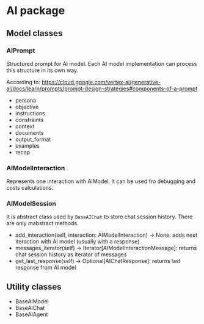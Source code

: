 # AI package

## Model classes

### AIPrompt

Structured prompt for AI model.
Each AI model implementation can process this structure
in its own way.

 According to: <https://cloud.google.com/vertex-ai/generative-ai/docs/learn/prompts/prompt-design-strategies#components-of-a-prompt>

* persona
* objective
* instructions
* constraints
* context
* documents
* output_format
* examples
* recap

### AIModelInteraction

Represents one interaction with AIModel.
It can be used fro debugging and costs calculations.

### AIModelSession

It is abstract class used by `BaseAIChat` to store
chat session history. There are only mabstract methods.

* add_interaction(self, interaction: AIModelInteraction) -> None:
  adds next iteraction with AI model (usually with a response)
* messages_iterator(self) -> Iterator[AIModelInteractionMessage]:
  returns chat session history as iterator of messages
* get_last_response(self) -> Optional[AIChatResponse]:
  returns last response from AI model

## Utility classes

* BaseAIModel
* BaseAIChat
* BaseAIAgent
